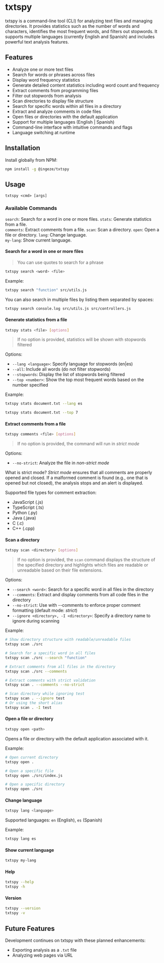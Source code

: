 # txtspy

txtspy is a command-line tool (CLI) for analyzing text files and managing directories. It provides statistics such as the number of words and characters, identifies the most frequent words, and filters out stopwords. It supports multiple languages (currently English and Spanish) and includes powerful text analysis features.

## Features

- Analyze one or more text files
- Search for words or phrases across files
- Display word frequency statistics
- Generate detailed content statistics including word count and frequency
- Extract comments from programming files
- Filter out stopwords from analysis
- Scan directories to display file structure
- Search for specific words within all files in a directory
- Extract and analyze comments in code files
- Open files or directories with the default application
- Support for multiple languages (English | Spanish)
- Command-line interface with intuitive commands and flags
- Language switching at runtime

## Installation

Install globally from NPM:

```bash
npm install -g @ingeze/txtspy
```

## Usage

```
txtspy <cmd> [args]
```

### Available Commands

`search`: Search for a word in one or more files.
`stats`: Generate statistics from a file.  
`comments`: Extract comments from a file.
`scan`: Scan a directory.
`open`: Open a file or directory.
`lang`: Change language.  
`my-lang`: Show current language.

#### Search for a word in one or more files

> You can use quotes to search for a phrase

```bash
txtspy search <word> <file>
```

Example:

```bash
txtspy search "function" src/utils.js
```

You can also search in multiple files by listing them separated by spaces:

```bash
txtspy search console.log src/utils.js src/controllers.js
```

#### Generate statistics from a file

```bash
txtspy stats <file> [options]
```

> If no option is provided, statistics will be shown with stopwords filtered

Options:

- `--lang <language>`: Specify language for stopwords (en|es)
- `--all`: Include all words (do not filter stopwords)
- `--stopwords`: Display the list of stopwords being filtered
- `--top <number>`: Show the top most frequent words based on the number specified

Example:

```bash
txtspy stats document.txt --lang es
```

```bash
txtspy stats document.txt --top 7
```

#### Extract comments from a file

```bash
txtspy comments <file> [options]
```

> If no option is provided, the command will run in _strict mode_

Options:

- `--no-strict`: Analyze the file in _non-strict mode_

What is strict mode?
_Strict mode_ ensures that all comments are properly opened and closed.
If a malformed comment is found (e.g., one that is opened but not closed), the analysis stops and an alert is displayed.

Supported file types for comment extraction:

- JavaScript (.js)
- TypeScript (.ts)
- Python (.py)
- Java (.java)
- C (.c)
- C++ (.cpp)

#### Scan a directory

```bash
txtspy scan <directory> [options]
```

> If no option is provided, the `scan` command displays the structure of the specified directory and highlights which files are readable or unreadable based on their file extensions.

Options:

- `--search <word>`: Search for a specific word in all files in the directory
- `--comments`: Extract and display comments from all code files in the directory
- `--no-strict`: Use with --comments to enforce proper comment formatting (default mode: _strict_)
- `--ignore <directory>, -I <directory>`: Specify a directory name to ignore during scanning

Example:

```bash
# Show directory structure with readable/unreadable files
txtspy scan ./src

# Search for a specific word in all files
txtspy scan ./src --search "function"

# Extract comments from all files in the directory
txtspy scan ./src --comments

# Extract comments with strict validation
txtspy scan . --comments --no-strict

# Scan directory while ignoring test
txtspy scan . --ignore test
# Or using the short alias
txtspy scan . -I test
```

#### Open a file or directory

```bash
txtspy open <path>
```

Opens a file or directory with the default application associated with it.

Example:

```bash
# Open current directory
txtspy open .

# Open a specific file
txtspy open ./src/index.js

# Open a specific directory
txtspy open ./src
```

#### Change language

```bash
txtspy lang <language>
```

Supported languages: `en` (English), `es` (Spanish)

Example:

```bash
txtspy lang es
```

#### Show current language

```bash
txtspy my-lang
```

#### Help

```bash
txtspy --help
txtspy -h
```

#### Version

```bash
txtspy --version
txtspy -v
```

## Future Features

Development continues on txtspy with these planned enhancements:

- Exporting analysis as a `.txt` file
- Analyzing web pages via URL
